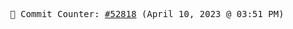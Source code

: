 <p align="center">
    <samp>
        📮 Commit Counter: <a href="https://github.com/Javascript-void0/Javascript-void0/commits/main">#52818</a> (April 10, 2023 @ 03:51 PM)
    </samp>
</p>